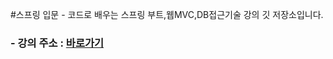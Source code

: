 #스프링 입문 - 코드로 배우는 스프링 부트,웹MVC,DB접근기술 강의 깃 저장소입니다.

### - 강의 주소 : [바로가기](https://www.inflearn.com/course/%EC%8A%A4%ED%94%84%EB%A7%81-%EC%9E%85%EB%AC%B8-%EC%8A%A4%ED%94%84%EB%A7%81%EB%B6%80%ED%8A%B8/dashboard)

